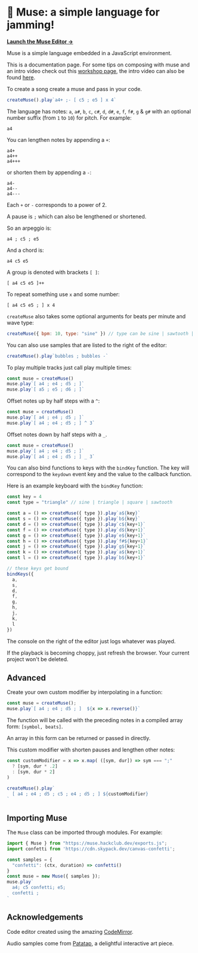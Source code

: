 # 🎸 Muse: a simple language for jamming!

**[Launch the Muse Editor →](https://hackclub.github.io/muse/)**

Muse is a simple language embedded in a JavaScript environment.

This is a documentation page. For some tips on composing with muse and an intro video check out this [workshop page](https://workshops.hackclub.com/muse/), the intro video can also be found [here](https://www.youtube.com/watch?v=hAcQ2x1PTYM).

To create a song create a muse and pass in your code.

```js
createMuse().play`a4+ ;- [ c5 ; e5 ] x 4`
```

The language has notes: `a`, `a#`, `b`, `c`, `c#`, `d`, `d#`, `e`, `f`, `f#`, `g` & `g#`  with an optional number suffix (from `1` to `10`) for pitch. For example:

```
a4
```

You can lengthen notes by appending a `+`:

```
a4+
a4++
a4+++
```

or shorten them by appending a `-`:

```
a4-
a4--
a4---
```

Each `+` or `-` corresponds to a power of 2.

A pause is `;` which can also be lengthened or shortened.

So an arpeggio is:

```
a4 ; c5 ; e5
```

And a chord is:

```
a4 c5 e5
```

A group is denoted with brackets `[ ]`:

```
[ a4 c5 e5 ]++
```

To repeat something use `x` and some number:

```
[ a4 c5 e5 ; ] x 4
```

`createMuse` also takes some optional arguments for beats per minute and wave type:

```js
createMuse({ bpm: 10, type: "sine" }) // type can be sine | sawtooth | triangle | square
```

You can also use samples that are listed to the right of the editor:

```js
createMuse().play`bubbles ; bubbles -`
```

To play multiple tracks just call play multiple times:

```js
const muse = createMuse()
muse.play`[ a4 ; e4 ; d5 ; ]`
muse.play`[ a5 ; e5 ; d6 ; ]`
```

Offset notes up by half steps with a `^`:

```js
const muse = createMuse()
muse.play`[ a4 ; e4 ; d5 ; ]`
muse.play`[ a4 ; e4 ; d5 ; ] ^ 3`
```

Offset notes down by half steps with a `_`.

```js
const muse = createMuse()
muse.play`[ a4 ; e4 ; d5 ; ]`
muse.play`[ a4 ; e4 ; d5 ; ] _ 3`
```

You can also bind functions to keys with the `bindKey` function. The key will correspond to the `keydown` event key and the value to the callback function.

Here is an example keyboard with the `bindKey` function:

```js
const key = 4
const type = "triangle" // sine | triangle | square | sawtooth

const a = () => createMuse({ type }).play`a${key}`
const s = () => createMuse({ type }).play`b${key}`
const d = () => createMuse({ type }).play`c${key+1}`
const f = () => createMuse({ type }).play`d${key+1}`
const g = () => createMuse({ type }).play`e${key+1}`
const h = () => createMuse({ type }).play`f#${key+1}`
const j = () => createMuse({ type }).play`g${key+1}`
const k = () => createMuse({ type }).play`a${key+1}`
const l = () => createMuse({ type }).play`b${key+1}`

// these keys get bound
bindKeys({ 
  a, 
  s, 
  d, 
  f, 
  g, 
  h, 
  j, 
  k, 
  l 
})
```

The console on the right of the editor just logs whatever was played.

If the playback is becoming choppy, just refresh the browser. Your current project won't be deleted. 


## Advanced

Create your own custom modifier by interpolating in a function:

```js
const muse = createMuse();
muse.play`[ a4 ; e4 ; d5 ; ]  ${x => x.reverse()}`
```

The function will be called with the preceding notes in a compiled array form: `[symbol, beats]`.

An array in this form can be returned or passed in directly.

This custom modifier with shorten pauses and lengthen other notes:

```js
const customModifier = x => x.map( ([sym, dur]) => sym === ";" 
  ? [sym, dur * .2] 
  : [sym, dur * 2]
)

createMuse().play`
  [ a4 ; e4 ; d5 ; c5 ; e4 ; d5 ; ] ${customModifier}
`
```

## Importing Muse

The `Muse` class can be imported through modules. For example:

```js
import { Muse } from "https://muse.hackclub.dev/exports.js";
import confetti from 'https://cdn.skypack.dev/canvas-confetti';

const samples = {
  "confetti": (ctx, duration) => confetti()
}
const muse = new Muse({ samples });
muse.play`
  a4; c5 confetti; e5;
  confetti ;
`
```

## Acknowledgements

Code editor created using the amazing [CodeMirror](https://codemirror.net/).

Audio samples come from [Patatap](https://www.patatap.com/), a delightful interactive art piece.
